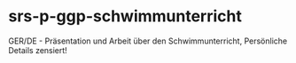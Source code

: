 # srs-p-ggp-schwimmunterricht
GER/DE   -   Präsentation und Arbeit über den Schwimmunterricht, Persönliche Details zensiert!
